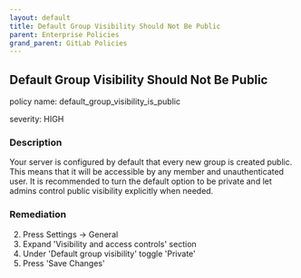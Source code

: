 ```yaml
---
layout: default
title: Default Group Visibility Should Not Be Public
parent: Enterprise Policies
grand_parent: GitLab Policies
---
```



## Default Group Visibility Should Not Be Public
policy name: default_group_visibility_is_public

severity: HIGH

### Description
Your server is configured by default that every new group is created public. This means that it will be accessible by any member and unauthenticated user. It is recommended to turn the default option to be private and let admins control public visibility explicitly when needed.



### Remediation
2. Press Settings -> General
3. Expand 'Visibility and access controls' section
4. Under 'Default group visibility' toggle 'Private'
5. Press 'Save Changes'



